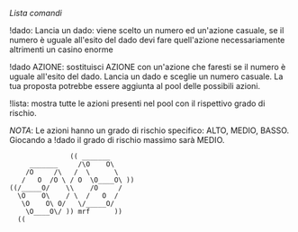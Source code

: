 *Lista comandi*

\!dado: Lancia un dado: viene scelto un numero ed un'azione casuale, se il numero è uguale all'esito del dado devi fare quell'azione necessariamente altrimenti un casino enorme

\!dado AZIONE: sostituisci AZIONE con un'azione che faresti se il numero è uguale all'esito del dado\. Lancia un dado e sceglie un numero casuale\. La tua proposta potrebbe essere aggiunta al pool delle possibili azioni\.

\!lista: mostra tutte le azioni presenti nel pool con il rispettivo grado di rischio\.

*NOTA*: Le azioni hanno un grado di rischio specifico: ALTO, MEDIO, BASSO\. Giocando a \!dado il grado di rischio massimo sarà MEDIO\.

                   (( _______
         _______     /\O    O\
        /O     /\   /  \      \
       /   O  /O \ / O  \O____O\ ))
    ((/_____O/    \\    /O     /
      \O    O\    / \  /   O  /
       \O    O\ O/   \/_____O/
        \O____O\/ )) mrf      ))
      ((